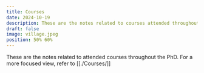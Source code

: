 ```yaml
---
title: Courses
date: 2024-10-19
description: These are the notes related to courses attended throughout the PhD
draft: false
image: village.jpeg
position: 50% 60%
---
```


These are the notes related to attended courses throughout the PhD.
For a more focused view, refer to [[./Courses/]]
